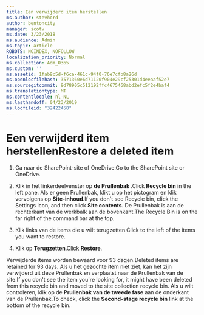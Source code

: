 ```yaml
---
title: Een verwijderd item herstellen
ms.author: stevhord
author: bentoncity
manager: scotv
ms.date: 3/23/2018
ms.audience: Admin
ms.topic: article
ROBOTS: NOINDEX, NOFOLLOW
localization_priority: Normal
ms.collection: Adm_O365
ms.custom: ''
ms.assetid: 1fab9c5d-f6ca-461c-94f0-76e7cfb8a26d
ms.openlocfilehash: 3571360e6d71120f904e29cf25301d4eeaaf52e7
ms.sourcegitcommit: 9d78905c512192ffc4675468abd2efc5f2e4baf4
ms.translationtype: MT
ms.contentlocale: nl-NL
ms.lasthandoff: 04/23/2019
ms.locfileid: "32422458"
---
```

# <a name="restore-a-deleted-item"></a><span data-ttu-id="4d696-102">Een verwijderd item herstellen</span><span class="sxs-lookup"><span data-stu-id="4d696-102">Restore a deleted item</span></span>

1. <span data-ttu-id="4d696-103">Ga naar de SharePoint-site of OneDrive.</span><span class="sxs-lookup"><span data-stu-id="4d696-103">Go to the SharePoint site or OneDrive.</span></span>
    
2. <span data-ttu-id="4d696-104">Klik in het linkerdeelvenster op **de Prullenbak** .</span><span class="sxs-lookup"><span data-stu-id="4d696-104">Click **Recycle bin** in the left pane.</span></span> <span data-ttu-id="4d696-105">Als er geen Prullenbak, klikt u op het pictogram en klik vervolgens op **Site-inhoud**.</span><span class="sxs-lookup"><span data-stu-id="4d696-105">If you don't see Recycle bin, click the Settings icon, and then click **Site contents**.</span></span> <span data-ttu-id="4d696-106">De Prullenbak is aan de rechterkant van de werkbalk aan de bovenkant.</span><span class="sxs-lookup"><span data-stu-id="4d696-106">The Recycle Bin is on the far right of the command bar at the top.</span></span>
    
3. <span data-ttu-id="4d696-107">Klik links van de items die u wilt terugzetten.</span><span class="sxs-lookup"><span data-stu-id="4d696-107">Click to the left of the items you want to restore.</span></span>
    
4. <span data-ttu-id="4d696-108">Klik op **Terugzetten**.</span><span class="sxs-lookup"><span data-stu-id="4d696-108">Click **Restore**.</span></span>
    
<span data-ttu-id="4d696-109">Verwijderde items worden bewaard voor 93 dagen.</span><span class="sxs-lookup"><span data-stu-id="4d696-109">Deleted items are retained for 93 days.</span></span> <span data-ttu-id="4d696-110">Als u het gezochte item niet ziet, kan het zijn verwijderd uit deze Prullenbak en verplaatst naar de Prullenbak van de site.</span><span class="sxs-lookup"><span data-stu-id="4d696-110">If you don't see the item you're looking for, it might have been deleted from this recycle bin and moved to the site collection recycle bin.</span></span> <span data-ttu-id="4d696-111">Als u wilt controleren, klik op de **Prullenbak van de tweede fase** aan de onderkant van de Prullenbak.</span><span class="sxs-lookup"><span data-stu-id="4d696-111">To check, click the **Second-stage recycle bin** link at the bottom of the recycle bin.</span></span> 
  

